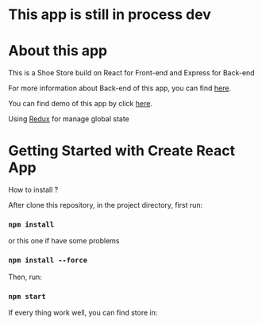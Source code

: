 # This app is still in process dev

# About this app

This is a Shoe Store build on React for Front-end and Express for Back-end

For more information about Back-end of this app, you can find [here](https://github.com/trong2409/TNstore-back-end).

You can find demo of this app by click [here](https://shoe-store-tn.vercel.app/).

Using [Redux]() for manage global state

# Getting Started with Create React App

How to install ?

After clone this repository, in the project directory, first run:

### `npm install`

or this one if have some problems

### `npm install --force`

Then, run:

### `npm start`

If every thing work well, you can find store in:
